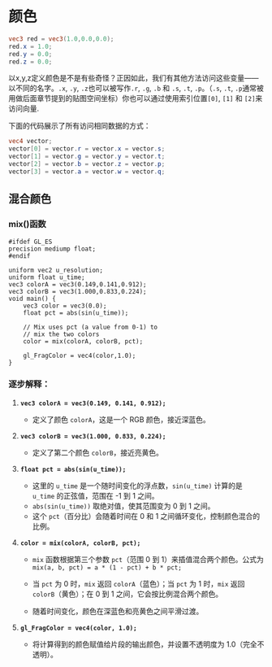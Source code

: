 # 颜色
```glsl
vec3 red = vec3(1.0,0.0,0.0);
red.x = 1.0;
red.y = 0.0;
red.z = 0.0;
```

以x,y,z定义颜色是不是有些奇怪？正因如此，我们有其他方法访问这些变量——以不同的名字。`.x`, `.y`, `.z`也可以被写作`.r`, `.g`, `.b` 和 `.s`, `.t`, `.p`。（`.s`, `.t`, `.p`通常被用做后面章节提到的贴图空间坐标）你也可以通过使用索引位置`[0]`, `[1]` 和 `[2]`来访问向量.

下面的代码展示了所有访问相同数据的方式：

```glsl
vec4 vector;
vector[0] = vector.r = vector.x = vector.s;
vector[1] = vector.g = vector.y = vector.t;
vector[2] = vector.b = vector.z = vector.p;
vector[3] = vector.a = vector.w = vector.q;
```
## 混合颜色
### mix()函数
```
#ifdef GL_ES
precision mediump float;
#endif

uniform vec2 u_resolution;
uniform float u_time;
vec3 colorA = vec3(0.149,0.141,0.912);
vec3 colorB = vec3(1.000,0.833,0.224);
void main() {
    vec3 color = vec3(0.0);
    float pct = abs(sin(u_time));
    
    // Mix uses pct (a value from 0-1) to
    // mix the two colors
    color = mix(colorA, colorB, pct);

    gl_FragColor = vec4(color,1.0);
}
```
### 逐步解释：

1.  **`vec3 colorA = vec3(0.149, 0.141, 0.912);`**
    -   定义了颜色 `colorA`，这是一个 RGB 颜色，接近深蓝色。
2.  **`vec3 colorB = vec3(1.000, 0.833, 0.224);`**
    -   定义了第二个颜色 `colorB`，接近亮黄色。
3.  **`float pct = abs(sin(u_time));`**
    
    -   这里的 `u_time` 是一个随时间变化的浮点数，`sin(u_time)` 计算的是 `u_time` 的正弦值，范围在 -1 到 1 之间。
    -   `abs(sin(u_time))` 取绝对值，使其范围变为 0 到 1 之间。
    -   这个 `pct`（百分比）会随着时间在 0 和 1 之间循环变化，控制颜色混合的比例。
4.  **`color = mix(colorA, colorB, pct);`**
    
    -   `mix` 函数根据第三个参数 `pct`（范围 0 到 1）来插值混合两个颜色。公式为
        `mix(a, b, pct) = a * (1 - pct) + b * pct;`
        
    -   当 `pct` 为 0 时，`mix` 返回 `colorA`（蓝色）；当 `pct` 为 1 时，`mix` 返回 `colorB`（黄色）；在 0 到 1 之间，它会按比例混合两个颜色。
    -   随着时间变化，颜色在深蓝色和亮黄色之间平滑过渡。
5.  **`gl_FragColor = vec4(color, 1.0);`**
    
    -   将计算得到的颜色赋值给片段的输出颜色，并设置不透明度为 1.0（完全不透明）。
<!--stackedit_data:
eyJoaXN0b3J5IjpbLTcyMzY4MDI0NV19
-->